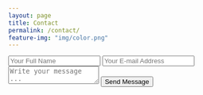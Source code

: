 ```yaml
---
layout: page
title: Contact
permalink: /contact/
feature-img: "img/color.png"
---
```




<form action="https://getsimpleform.com/messages?form_api_token=ec9633c0dddb72eb3f0d9d57c41d7e4d" method="post">
  <!-- the redirect_to is optional, the form will redirect to the referrer on submission -->
  <input type='hidden' name='redirect_to' value='http://kateMstoll.github.io/thank-you' />
  <input type='text' name='name' placeholder='Your Full Name' />
  <input type='email' name='email' placeholder='Your E-mail Address' />
  <textarea name='message' placeholder='Write your message ...'></textarea>
  <input type='submit' value='Send Message' />
</form>